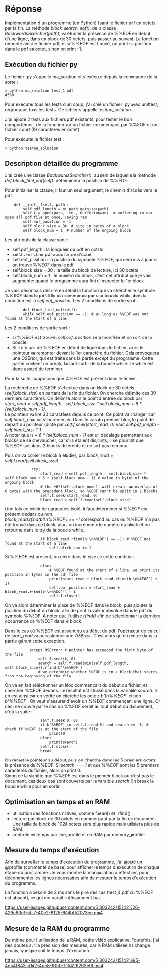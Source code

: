 #  Réponse 

Implémentation d'un programme (en Python) lisant le fichier pdf en octets par la fin. 
La méthode *block_search_eof()*, de la classe *BackwardsSearcher(path)*, va étudier la présence de %%EOF en debut d'une ligne, dans un block de 30 octets, puis passer au suivant. 
La fonction remonte ainsi le fichier pdf, et si %%EOF est trouvé, on print sa position dans le pdf en octet, sinon on print -1.

## Exécution du fichier py

Le fichier .py s'appelle ma_solution et s'exécute depuis la commande de la sorte : 
```
> python ma_solution test_1.pdf
4568
```

Pour executer tous les tests d'un coup, j'ai créé un fichier .py avec unittest, regroupant tous les tests. Ce fichier s'appelle *testma_solution*.

J'ai ajouté 2 tests aux fichiers pdf existants, pour tester le bon comportement de la fonction sur un fichier commençant par %%EOF et un fichier court (19 caractères en octet).

Pour exécuter le fichier test :

```
> python testma_solution
```
## Description détaillée du programme 

J'ai créé une classe *BackwardsSearcher()*, au sein de laquelle la méthode *def block_find_eof(self):* déterminera la position de %%EOF.

Pour initialiser la classe, il faut un seul argument, le chemin d'accès vers le pdf.

```
    def __init__(self, path):
        self.pdf_length = os.path.getsize(path)
        self.f = open(path, 'rb', buffering=30)  # buffering to not open all pdf file at once, saving ram
        self.eof_position = -1
        self.block_size = 30  # size in bytes of a block
        self.block_num = 1  # number of the ongoing block
```
Les attributs de la classe sont :
- self.pdf_length : la longueur du pdf en octets 
- self.f : le fichier pdf sous forme d'octet
- self.eof_position : la position du symbole %%EOF, qui sera mis à jour si on trouve %%EOF dans le pdf
- self.block_size = 30 : la taille du block de lecture, ici 30 octets 
- self.block_num = 1 : le numéro du block, c'est cet attribut que je vais augmenter quand le programme aura fini d'inspecter le 1er block

Je vais désormais décrire en détail la fonction qui va chercher le symbole %%EOF dans le pdf. Elle est commence par une boucle while, dont la condition est la *self.eof_position*.
Les 2 conditions de sortie sont : 
```
        def block_find_eof(self):
        while self.eof_position == -1: # as long as %%EOF was not found at the start of a line
```
Les 2 conditions de sortie sont : 
- si %%EOF est trouvé, *self.eof_position* sera modifiée et on sort de la boucle.
- Si il n'y pas de %%EOF en début de ligne dans le fichier, alors le pointeur va remonter devant le 1er caractère du fichier. Cela provoquera une OSError, qui est traité dans la partie *except* du programme. Cette partie contient un break, faisant sortir de la boucle while.
Le while est donc assuré de terminer.  

Pour la suite, supposons que %%EOF est présent dans le fichier.  

La recherche de %%EOF s'effectue dans un block de 30 octets (*self.block_size*) en partant de la fin du fichier. On cherche délimite ces 30 derniers caractères. On délimite alors le point d'entrée du block par *start_read = self.pdf_length - self.block_size * self.block_num + 6 * (self.block_num - 1)*.   
Le pointeur va lire 30 caractères depuis ce point. Ce point va changer car *self.block_num* va s'incrementer. Dans le cas du premier bloc, le point de départ du pointeur (dicté par *self.f.seek(start_read, 0)* vaut *self.pdf_length - self.block_size * 1*.  
A noter que le *+ 6 * (self.block_num - 1)* est un décalage permettant aux blocks de se chevaucher, car s'ils étaient disjoints, il se pourrait que %%EOF soit dans 2 blocks différents et ne soit pas reconnu.

Puis on va copier le block à étudier, par *block_read = self.f.read(self.block_size)*


```
            try:
                start_read = self.pdf_length - self.block_size * self.block_num + 6 * (self.block_num - 1) # value in bytes of the ongoing block
                # the +6*(self.block_num-1) will create an overlap of 6 bytes with the precedent block, so %%EOF can't be split in 2 blocks
                self.f.seek(start_read, 0)
                block_read = self.f.read(self.block_size)
```
Une fois ce block de caractères isolé, il faut déterminer si %%EOF est présent dedans ou non.  
*block_read.rfind(b'\n%%EOF') == -1* correspond au cas où %%EOF n'a pas été trouvé dans ce block, alors on incrémente le numéro du block et on retourne dans le try de la boucle while.
```
                if block_read.rfind(b'\n%%EOF') == -1: # %%EOF not found at the start of a line
                    self.block_num += 1
```
Si %%EOF est présent, on entre dans le *else* de cette condition.
```
                else:
                    # %%EOF found at the start of a line, we print its position in bytes in the pdf file
                    print(start_read + block_read.rfind(b'\n%%EOF') + 1)
                    self.eof_position = start_read + block_read.rfind(b'\n%%EOF') + 1
                    self.f.close()
 ```
On va alors déterminer la place de %%EOF dans le block, puis ajouter la position du début du block, afin de print la valeur absolue dans le pdf du symbole %%EOF. A noter que j'utilise *rfind()* afin de sélectionner la dernière occurrence de %%EOF dans le block.  

Dans le cas où %%EOF est absent ou au début du pdf, l'opérateur de calcul de *start_read* va occasionner une *OSError*. 
C'est alors qu'on rentre dans la partie gérant cette exception.

 ```
            except OSError: # pointer has exceeded the first byte of the file
                self.f.seek(0, 0)
                search = self.f.read(min(self.pdf_length, self.block_size)).rfind(b'\n%%EOF')
                # we determine whether %%EOF is in a block that starts from the beginning of the file
 ```
On va en fait séléctionner un bloc commençant du début du fichier, et chercher %%EOF dedans. Le résultat est stocké dans la variable *search*. 
Il en est ainsi car en vérité on cherche les octets *b'\n%%EOF'* et non *b'%%EOF'*. On veut s'assurer d'avoir un %%EOF commençant une ligne. 
Or ceci ne couvre par le cas où %%EOF serait au tout début du docuement, d'où la suite :

```
                self.f.seek(0, 0)
                if b'%%EOF' in self.f.read(5) and search == -1: # check if %%EOF is at the start of the file
                    print(0)
                else:
                    print(search)
                self.f.close()
                break
 ```
 On remet le pointeur au début, puis on cherche dans les 5 premiers octets la présence de %%EOF.
 Si *search == -1* et que %%EOF sont les 5 premiers caractères du fichier, alors on print 0.  
 Sinon ce la signifie que %%EOF est dans le premeir block ou n'est pas le document, ces deux cas sont couverts par la varaible *search*
 On break la boucle while pour en sortir.  
 
## Optimisation en temps et en RAM

- utilisation des fonctions natives, comme f.read() et .rfind()
- lecture par block de 30 octets en commençant par la fin du document. Une taille de block de 1028 octets sera plus rapide mais utilsiera plus de RAM.
- controle en temps par line_profile et en RAM par memory_profiler

## Mesure du temps d'exécution

Afin de surveiller le temps d'exécution du programme, j'ai ajouté un @profile (commenté de base) pour afficher le temps d'exécution de chaque étape du programme.
Je vous montre la manipulation à effectuer, pour décommenter les lignes nécessaires afin de mesurer le temps d'exécution du programme.

La fonction a besoin de 3 ms dans le pire des cas (test_4.pdf où %%EOF est absent), ce qui me paraît suffisamment bas.

https://user-images.githubusercontent.com/51303242/151421726-429c83e1-5fc7-40e2-8125-604bf52073ee.mp4

## Mesure de la RAM du programme 

De même pour l'utilisation de la RAM, petite vidéo explicative.
Toutefois, j'ai des doutes sur la précision des mesures, car la RAM utilisée ne change jamais, quelque soit le temps d'exécution.

https://user-images.githubusercontent.com/51303242/151421695-4e54f843-d1d2-4de8-9150-105426263e0f.mp4










